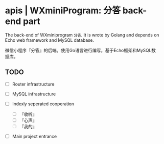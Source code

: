 # apis | WXminiProgram: 分答 back-end part

The back-end of WXminiprogram `分答`. It is wrote by Golang and depends on Echo web framework and MySQL database.

微信小程序『分答』的后端。使用Go语言进行编写，基于Echo框架和MySQL数据库。

## TODO 

- [ ] Router infrastructure
- [ ] MySQL infrastructure

- [ ] Indexly seperated cooperation
  - [ ] 『收听』
  - [ ] 『心声』
  - [ ] 『我的』

- [ ] Main project entrance
